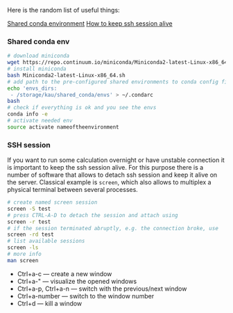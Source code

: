 Here is the random list of useful things:

[Shared conda environment](useful.md#shared-conda-env)
[How to keep ssh session alive](useful.md#ssh-session)


### Shared conda env

```bash
# download miniconda
wget https://repo.continuum.io/miniconda/Miniconda2-latest-Linux-x86_64.sh
# install miniconda
bash Miniconda2-latest-Linux-x86_64.sh
# add path to the pre-configured shared environments to conda config file
echo 'envs_dirs:
 - /storage/kau/shared_conda/envs' > ~/.condarc
bash
# check if everything is ok and you see the envs
conda info -e
# activate needed env
source activate nameoftheenvironment
```

### SSH session

If you want to run some calculation overnight or have unstable connection it is important to keep the ssh session alive. For this purpose there is a number of software that allows to detach ssh session and keep it alive on the server. Classical example is `screen`, which also allows to multiplex a physical terminal between several processes.

```bash
# create named screen session
screen -S test
# press CTRL-A-D to detach the session and attach using
screen -r test
# if the session terminated abruptly, e.g. the connection broke, use
screen -rd test
# list available sessions
screen -ls
# more info
man screen

```

* Ctrl+a-c — create a new window
* Ctrl+a-" — visualize the opened windows
* Ctrl+a-p, Ctrl+a-n — switch with the previous/next window
* Ctrl+a-number — switch to the window number
* Ctrl+d — kill a window
